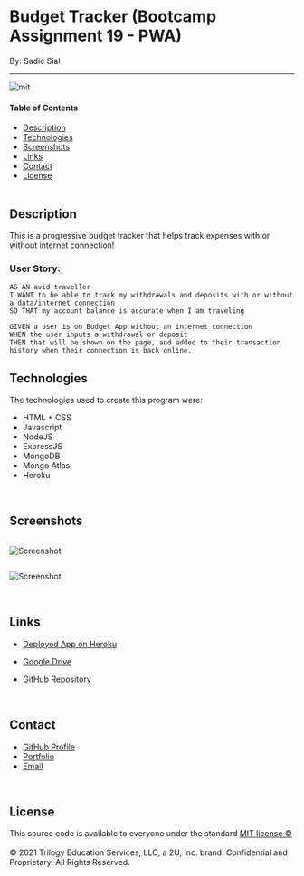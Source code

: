 # Budget Tracker (Bootcamp Assignment 19 - PWA)

By: Sadie Sial

___

![mit](https://img.shields.io/badge/license-MIT-lightblue)

#### Table of Contents

* [Description](#description)
* [Technologies](#technologies)
* [Screenshots](#screenshots)
* [Links](#links)
* [Contact](#contact)
* [License](#license)
<br><br>

## Description <br>

This is a progressive budget tracker that helps track expenses with or without internet connection!


### User Story:

```
AS AN avid traveller
I WANT to be able to track my withdrawals and deposits with or without a data/internet connection
SO THAT my account balance is accurate when I am traveling
```

```
GIVEN a user is on Budget App without an internet connection
WHEN the user inputs a withdrawal or deposit
THEN that will be shown on the page, and added to their transaction history when their connection is back online.
```


## Technologies

The technologies used to create this program were: 
- HTML + CSS
- Javascript
- NodeJS
- ExpressJS
- MongoDB
- Mongo Atlas
- Heroku

<br>

## Screenshots
```
```
![Screenshot](assets/images/screenshot.png)

```
```
![Screenshot](assets/images/screenshot2.png)


<br>

## Links

- [Deployed App on Heroku]()

- [Google Drive](https://drive.google.com/drive/folders/1Q73SY0TiaKR0SS1sHMcOjcV2U-SoDEEh?usp=sharing)

- [GitHub Repository](https://github.com/sadielinks/employee-tracker-sql)

<br>

## Contact

- [GitHub Profile](https://github.com/sadielinks)
- [Portfolio](https://sadielinks.github.io/professional-portfolio/)
- [Email](mailto:sadiecodes@gmail.com)

<br>

## License

This source code is available to everyone under the standard [MIT license ©](https://choosealicense.com/licenses/mit/) <br><br>
© 2021 Trilogy Education Services, LLC, a 2U, Inc. brand. Confidential and Proprietary. All Rights Reserved.